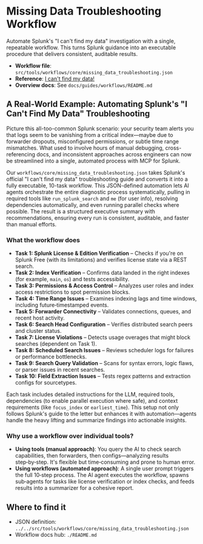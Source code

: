 # Missing Data Troubleshooting Workflow

Automate Splunk's "I can't find my data" investigation with a single, repeatable workflow. This turns Splunk guidance into an executable procedure that delivers consistent, auditable results.

- **Workflow file**: `src/tools/workflows/core/missing_data_troubleshooting.json`
- **Reference**: [I can't find my data!](https://help.splunk.com/en/splunk-enterprise/administer/troubleshoot/10.0/splunk-web-and-search-problems/i-cant-find-my-data)
- **Overview docs**: See `docs/guides/workflows/README.md`

## A Real-World Example: Automating Splunk's "I Can't Find My Data" Troubleshooting

Picture this all-too-common Splunk scenario: your security team alerts you that logs seem to be vanishing from a critical index—maybe due to forwarder dropouts, misconfigured permissions, or subtle time range mismatches. What used to involve hours of manual debugging, cross-referencing docs, and inconsistent approaches across engineers can now be streamlined into a single, automated process with MCP for Splunk.

Our `workflows/core/missing_data_troubleshooting.json` takes Splunk's official "I can't find my data" troubleshooting guide and converts it into a fully executable, 10-task workflow. This JSON-defined automation lets AI agents orchestrate the entire diagnostic process systematically, pulling in required tools like `run_splunk_search` and `me` (for user info), resolving dependencies automatically, and even running parallel checks where possible. The result is a structured executive summary with recommendations, ensuring every run is consistent, auditable, and faster than manual efforts.

### What the workflow does

- **Task 1: Splunk License & Edition Verification** – Checks if you're on Splunk Free (with its limitations) and verifies license state via a REST search.
- **Task 2: Index Verification** – Confirms data landed in the right indexes (for example, `main`, `os`) and tests accessibility.
- **Task 3: Permissions & Access Control** – Analyzes user roles and index access restrictions to spot permission blocks.
- **Task 4: Time Range Issues** – Examines indexing lags and time windows, including future‑timestamped events.
- **Task 5: Forwarder Connectivity** – Validates connections, queues, and recent host activity.
- **Task 6: Search Head Configuration** – Verifies distributed search peers and cluster status.
- **Task 7: License Violations** – Detects usage overages that might block searches (dependent on Task 1).
- **Task 8: Scheduled Search Issues** – Reviews scheduler logs for failures or performance bottlenecks.
- **Task 9: Search Query Validation** – Scans for syntax errors, logic flaws, or parser issues in recent searches.
- **Task 10: Field Extraction Issues** – Tests regex patterns and extraction configs for sourcetypes.

Each task includes detailed instructions for the LLM, required tools, dependencies (to enable parallel execution where safe), and context requirements (like `focus_index` or `earliest_time`). This setup not only follows Splunk's guide to the letter but enhances it with automation—agents handle the heavy lifting and summarize findings into actionable insights.

### Why use a workflow over individual tools?

- **Using tools (manual approach)**: You query the AI to check search capabilities, then forwarders, then configs—analyzing results step‑by‑step. It's flexible but time‑consuming and prone to human error.
- **Using workflows (automated approach)**: A single user prompt triggers the full 10‑step process. The AI agent executes the workflow, spawns sub‑agents for tasks like license verification or index checks, and feeds results into a summarizer for a cohesive report.

## Where to find it

- JSON definition: `../../src/tools/workflows/core/missing_data_troubleshooting.json`
- Workflow docs hub: `./README.md`